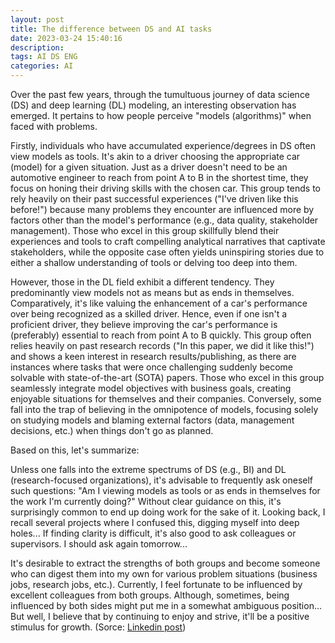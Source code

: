 ```yaml
---
layout: post
title: The difference between DS and AI tasks
date: 2023-03-24 15:40:16
description: 
tags: AI DS ENG
categories: AI
---
```


Over the past few years, through the tumultuous journey of data science (DS) and deep learning (DL) modeling, an interesting observation has emerged. It pertains to how people perceive "models (algorithms)" when faced with problems.

Firstly, individuals who have accumulated experience/degrees in DS often view models as tools. It's akin to a driver choosing the appropriate car (model) for a given situation. Just as a driver doesn't need to be an automotive engineer to reach from point A to B in the shortest time, they focus on honing their driving skills with the chosen car. This group tends to rely heavily on their past successful experiences ("I've driven like this before!") because many problems they encounter are influenced more by factors other than the model's performance (e.g., data quality, stakeholder management). Those who excel in this group skillfully blend their experiences and tools to craft compelling analytical narratives that captivate stakeholders, while the opposite case often yields uninspiring stories due to either a shallow understanding of tools or delving too deep into them.

However, those in the DL field exhibit a different tendency. They predominantly view models not as means but as ends in themselves. Comparatively, it's like valuing the enhancement of a car's performance over being recognized as a skilled driver. Hence, even if one isn't a proficient driver, they believe improving the car's performance is (preferably) essential to reach from point A to B quickly. This group often relies heavily on past research records ("In this paper, we did it like this!") and shows a keen interest in research results/publishing, as there are instances where tasks that were once challenging suddenly become solvable with state-of-the-art (SOTA) papers. Those who excel in this group seamlessly integrate model objectives with business goals, creating enjoyable situations for themselves and their companies. Conversely, some fall into the trap of believing in the omnipotence of models, focusing solely on studying models and blaming external factors (data, management decisions, etc.) when things don't go as planned.

Based on this, let's summarize:

Unless one falls into the extreme spectrums of DS (e.g., BI) and DL (research-focused organizations), it's advisable to frequently ask oneself such questions: "Am I viewing models as tools or as ends in themselves for the work I'm currently doing?" Without clear guidance on this, it's surprisingly common to end up doing work for the sake of it. Looking back, I recall several projects where I confused this, digging myself into deep holes... If finding clarity is difficult, it's also good to ask colleagues or supervisors. I should ask again tomorrow...

It's desirable to extract the strengths of both groups and become someone who can digest them into my own for various problem situations (business jobs, research jobs, etc.). Currently, I feel fortunate to be influenced by excellent colleagues from both groups. Although, sometimes, being influenced by both sides might put me in a somewhat ambiguous position... But well, I believe that by continuing to enjoy and strive, it'll be a positive stimulus for growth.
(Sorce: [Linkedin post](https://www.linkedin.com/in/mark-kim-18431346/recent-activity/all/))